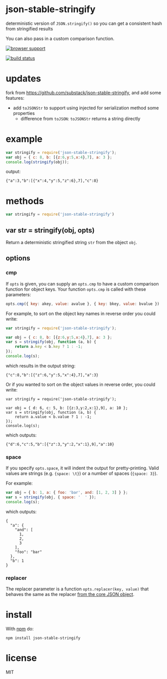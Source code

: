# json-stable-stringify

deterministic version of `JSON.stringify()` so you can get a consistent hash
from stringified results

You can also pass in a custom comparison function.

[![browser support](https://ci.testling.com/substack/json-stable-stringify.png)](https://ci.testling.com/substack/json-stable-stringify)

[![build status](https://secure.travis-ci.org/substack/json-stable-stringify.png)](http://travis-ci.org/substack/json-stable-stringify)

# updates

fork from https://github.com/substack/json-stable-stringify, and add some features:

* add `toJSONStr` to support using injected for serialization method some properties
  * difference from `toJSON`: `toJSONStr` returns a string directly

# example

``` js
var stringify = require('json-stable-stringify');
var obj = { c: 8, b: [{z:6,y:5,x:4},7], a: 3 };
console.log(stringify(obj));
```

output:

```
{"a":3,"b":[{"x":4,"y":5,"z":6},7],"c":8}
```

# methods

``` js
var stringify = require('json-stable-stringify')
```

## var str = stringify(obj, opts)

Return a deterministic stringified string `str` from the object `obj`.

## options

### cmp

If `opts` is given, you can supply an `opts.cmp` to have a custom comparison
function for object keys. Your function `opts.cmp` is called with these
parameters:

``` js
opts.cmp({ key: akey, value: avalue }, { key: bkey, value: bvalue })
```

For example, to sort on the object key names in reverse order you could write:

``` js
var stringify = require('json-stable-stringify');

var obj = { c: 8, b: [{z:6,y:5,x:4},7], a: 3 };
var s = stringify(obj, function (a, b) {
    return a.key < b.key ? 1 : -1;
});
console.log(s);
```

which results in the output string:

```
{"c":8,"b":[{"z":6,"y":5,"x":4},7],"a":3}
```

Or if you wanted to sort on the object values in reverse order, you could write:

```
var stringify = require('json-stable-stringify');

var obj = { d: 6, c: 5, b: [{z:3,y:2,x:1},9], a: 10 };
var s = stringify(obj, function (a, b) {
    return a.value < b.value ? 1 : -1;
});
console.log(s);
```

which outputs:

```
{"d":6,"c":5,"b":[{"z":3,"y":2,"x":1},9],"a":10}
```

### space

If you specify `opts.space`, it will indent the output for pretty-printing.
Valid values are strings (e.g. `{space: \t}`) or a number of spaces
(`{space: 3}`).

For example:

```js
var obj = { b: 1, a: { foo: 'bar', and: [1, 2, 3] } };
var s = stringify(obj, { space: '  ' });
console.log(s);
```

which outputs:

```
{
  "a": {
    "and": [
      1,
      2,
      3
    ],
    "foo": "bar"
  },
  "b": 1
}
```

### replacer

The replacer parameter is a function `opts.replacer(key, value)` that behaves
the same as the replacer
[from the core JSON object](https://developer.mozilla.org/en-US/docs/Web/JavaScript/Guide/Using_native_JSON#The_replacer_parameter).

# install

With [npm](https://npmjs.org) do:

```
npm install json-stable-stringify
```

# license

MIT
